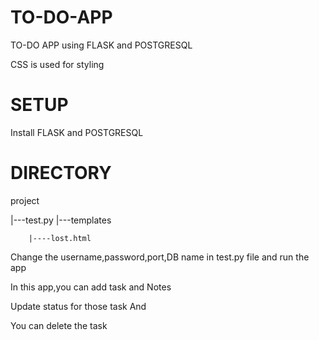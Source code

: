 # TO-DO-APP

TO-DO APP using FLASK and POSTGRESQL

CSS is used for styling

# SETUP

Install FLASK and POSTGRESQL

# DIRECTORY
project

   |---test.py
   |---templates
  
        |----lost.html
   
Change the username,password,port,DB name in test.py file and run the app

In this app,you can add task and Notes

Update status for those task And 

You can delete the task


